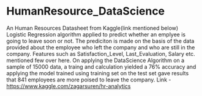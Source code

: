 # HumanResource_DataScience
An Human Resources Datasheet from Kaggle(link mentioned below)
Logistic Regression algorithm applied to predict whether an emplyee is going to leave soon or not. 
The prediciton is made on the basis of the data provided about the employee who left the company and who are still in the company. 
Features such as Satisfaction_Level, Last_Evaluation, Salary etc. mentioned few over here. 
On applying the DataScience Algorithm on a sample of 15000 data, a traing and calculation yielded a 76% accuracy 
and applying the model trained using training set on the test set gave results that 841 employees are more poised to leave the company. 
Link - https://www.kaggle.com/zagarsuren/hr-analytics
